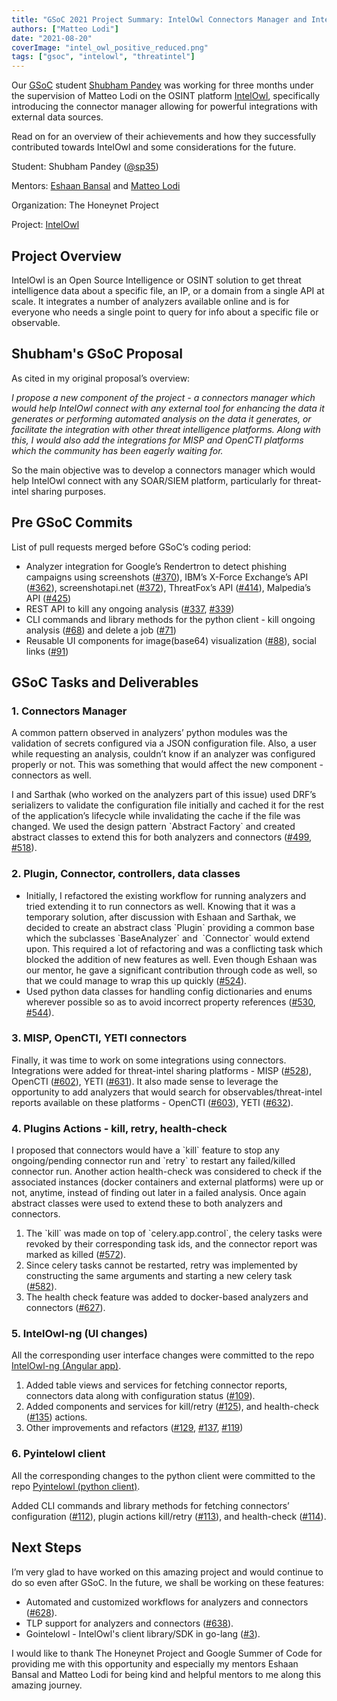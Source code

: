 ```yaml
---
title: "GSoC 2021 Project Summary: IntelOwl Connectors Manager and Integrations"
authors: ["Matteo Lodi"]
date: "2021-08-20"
coverImage: "intel_owl_positive_reduced.png"
tags: ["gsoc", "intelowl", "threatintel"]
---
```


Our [GSoC](https://summerofcode.withgoogle.com/) student [Shubham Pandey](https://github.com/sp35/) was working for three months under the supervision of Matteo Lodi on the OSINT platform [IntelOwl](https://github.com/intelowlproject/IntelOwl), specifically introducing the connector manager allowing for powerful integrations with external data sources.

Read on for an overview of their achievements and how they successfully contributed towards IntelOwl and some considerations for the future.

<!--more-->

Student: Shubham Pandey ([@sp35](https://github.com/sp35/))

Mentors: [Eshaan Bansal](https://twitter.com/mask0fmydisguis) and [Matteo Lodi](https://twitter.com/matte_lodi)

Organization: The Honeynet Project

Project: [IntelOwl](https://github.com/intelowlproject/IntelOwl)

## **Project Overview**

IntelOwl is an Open Source Intelligence or OSINT solution to get threat intelligence data about a specific file, an IP, or a domain from a single API at scale. It integrates a number of analyzers available online and is for everyone who needs a single point to query for info about a specific file or observable.

## **Shubham's GSoC Proposal**

As cited in my original proposal’s overview:

_I propose a new component of the project - a connectors manager which would help IntelOwl connect with any external tool for enhancing the data it generates or performing automated analysis on the data it generates, or facilitate the integration with other threat intelligence platforms. Along with this, I would also add the integrations for MISP and OpenCTI platforms which the community has been eagerly waiting for._

So the main objective was to develop a connectors manager which would help IntelOwl connect with any SOAR/SIEM platform, particularly for threat-intel sharing purposes.

## **Pre GSoC Commits**

List of pull requests merged before GSoC’s coding period:

- Analyzer integration for Google’s Rendertron to detect phishing campaigns using screenshots ([#370](https://github.com/intelowlproject/IntelOwl/pull/370)), IBM’s X-Force Exchange’s API ([#362](https://github.com/intelowlproject/IntelOwl/pull/362)), screenshotapi.net ([#372](https://github.com/intelowlproject/IntelOwl/pull/372)), ThreatFox’s API ([#414](https://github.com/intelowlproject/IntelOwl/pull/414)), Malpedia’s API ([#425](https://github.com/intelowlproject/IntelOwl/pull/425)) 
- REST API to kill any ongoing analysis ([#337](https://github.com/intelowlproject/IntelOwl/pull/337), [#339](https://github.com/intelowlproject/IntelOwl/pull/339))
- CLI commands and library methods for the python client - kill ongoing analysis ([#68](https://github.com/intelowlproject/pyintelowl/pull/68)) and delete a job ([#71](https://github.com/intelowlproject/pyintelowl/pull/71))
- Reusable UI components for image(base64) visualization ([#88](https://github.com/intelowlproject/IntelOwl-ng/pull/88)), social links ([#91](https://github.com/intelowlproject/IntelOwl-ng/pull/91))

## **GSoC Tasks and Deliverables**

### 1\. Connectors Manager

A common pattern observed in analyzers’ python modules was the validation of secrets configured via a JSON configuration file. Also, a user while requesting an analysis, couldn’t know if an analyzer was configured properly or not. This was something that would affect the new component - connectors as well.

I and Sarthak (who worked on the analyzers part of this issue) used DRF’s serializers to validate the configuration file initially and cached it for the rest of the application’s lifecycle while invalidating the cache if the file was changed. We used the design pattern \`Abstract Factory\` and created abstract classes to extend this for both analyzers and connectors ([#499](https://github.com/intelowlproject/IntelOwl/pull/499), [#518](https://github.com/intelowlproject/IntelOwl/pull/518)).

### 2\. Plugin, Connector, controllers, data classes

- Initially, I refactored the existing workflow for running analyzers and tried extending it to run connectors as well. Knowing that it was a temporary solution, after discussion with Eshaan and Sarthak, we decided to create an abstract class \`Plugin\` providing a common base which the subclasses \`BaseAnalyzer\` and  \`Connector\` would extend upon. This required a lot of refactoring and was a conflicting task which blocked the addition of new features as well. Even though Eshaan was our mentor, he gave a significant contribution through code as well, so that we could manage to wrap this up quickly ([#524](https://github.com/intelowlproject/IntelOwl/pull/524)).
- Used python data classes for handling config dictionaries and enums wherever possible so as to avoid incorrect property references ([#530](https://github.com/intelowlproject/IntelOwl/pull/530), [#544](https://github.com/intelowlproject/IntelOwl/pull/544)).

### 3\. MISP, OpenCTI, YETI connectors

Finally, it was time to work on some integrations using connectors. Integrations were added for threat-intel sharing platforms - MISP ([#528](https://github.com/intelowlproject/IntelOwl/pull/528)), OpenCTI ([#602](https://github.com/intelowlproject/IntelOwl/pull/602)), YETI ([#631](https://github.com/intelowlproject/IntelOwl/pull/631)). It also made sense to leverage the opportunity to add analyzers that would search for observables/threat-intel reports available on these platforms - OpenCTI ([#603](https://github.com/intelowlproject/IntelOwl/pull/603)), YETI ([#632](https://github.com/intelowlproject/IntelOwl/pull/632)).

### 4\. Plugins Actions - kill, retry, health-check

I proposed that connectors would have a \`kill\` feature to stop any ongoing/pending connector run and \`retry\` to restart any failed/killed connector run. Another action health-check was considered to check if the associated instances (docker containers and external platforms) were up or not, anytime, instead of finding out later in a failed analysis. Once again abstract classes were used to extend these to both analyzers and connectors.

1. The \`kill\` was made on top of \`celery.app.control\`, the celery tasks were revoked by their corresponding task ids, and the connector report was marked as killed ([#572](https://github.com/intelowlproject/IntelOwl/pull/572)). 
2. Since celery tasks cannot be restarted, retry was implemented by constructing the same arguments and starting a new celery task ([#582](https://github.com/intelowlproject/IntelOwl/pull/582)). 
3. The health check feature was added to docker-based analyzers and connectors ([#627](https://github.com/intelowlproject/IntelOwl/pull/627)).

### 5\. IntelOwl-ng (UI changes)

All the corresponding user interface changes were committed to the repo [IntelOwl-ng (Angular app)](https://github.com/intelowlproject/IntelOwl-ng).

1. Added table views and services for fetching connector reports, connectors data along with configuration status ([#109](https://github.com/intelowlproject/IntelOwl-ng/pull/109)).
2. Added components and services for kill/retry ([#125](https://github.com/intelowlproject/IntelOwl-ng/pull/125)), and health-check ([#135](https://github.com/intelowlproject/IntelOwl-ng/pull/135)) actions.
3. Other improvements and refactors ([#129](https://github.com/intelowlproject/IntelOwl-ng/pull/129), [#137](https://github.com/intelowlproject/IntelOwl-ng/pull/137), [#119](https://github.com/intelowlproject/IntelOwl-ng/pull/119))

### 6\. Pyintelowl client

All the corresponding changes to the python client were committed to the repo [Pyintelowl (python client)](https://github.com/intelowlproject/pyintelowl).

Added CLI commands and library methods for fetching connectors’ configuration ([#112](https://github.com/intelowlproject/pyintelowl/pull/112)), plugin actions kill/retry ([#113](https://github.com/intelowlproject/pyintelowl/pull/113)), and health-check ([#114](https://github.com/intelowlproject/pyintelowl/pull/114)).

## **Next Steps**

I’m very glad to have worked on this amazing project and would continue to do so even after GSoC. In the future, we shall be working on these features:

- Automated and customized workflows for analyzers and connectors ([#628](https://github.com/intelowlproject/IntelOwl/issues/628)).
- TLP support for analyzers and connectors ([#638](https://github.com/intelowlproject/IntelOwl/issues/638)).
- Gointelowl - IntelOwl's client library/SDK in go-lang ([#3](https://github.com/intelowlproject/go-intelowl/issues/3)).

I would like to thank The Honeynet Project and Google Summer of Code for providing me with this opportunity and especially my mentors Eshaan Bansal and Matteo Lodi for being kind and helpful mentors to me along this amazing journey.
